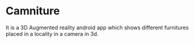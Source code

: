 # Camniture
It is a 3D Augmented reality android app which shows different furnitures placed in a locality in a camera in 3d.
